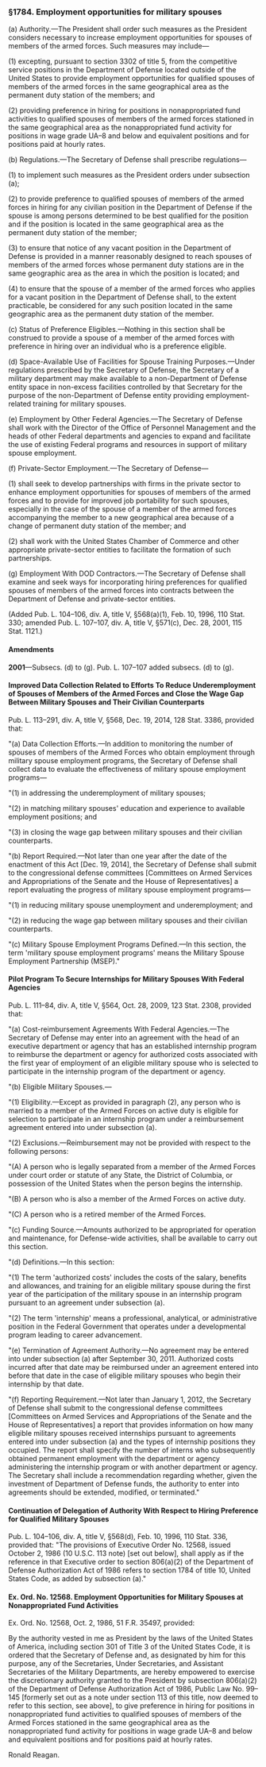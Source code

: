 ### §1784. Employment opportunities for military spouses ###

(a) Authority.—The President shall order such measures as the President considers necessary to increase employment opportunities for spouses of members of the armed forces. Such measures may include—

(1) excepting, pursuant to section 3302 of title 5, from the competitive service positions in the Department of Defense located outside of the United States to provide employment opportunities for qualified spouses of members of the armed forces in the same geographical area as the permanent duty station of the members; and

(2) providing preference in hiring for positions in nonappropriated fund activities to qualified spouses of members of the armed forces stationed in the same geographical area as the nonappropriated fund activity for positions in wage grade UA–8 and below and equivalent positions and for positions paid at hourly rates.

(b) Regulations.—The Secretary of Defense shall prescribe regulations—

(1) to implement such measures as the President orders under subsection (a);

(2) to provide preference to qualified spouses of members of the armed forces in hiring for any civilian position in the Department of Defense if the spouse is among persons determined to be best qualified for the position and if the position is located in the same geographical area as the permanent duty station of the member;

(3) to ensure that notice of any vacant position in the Department of Defense is provided in a manner reasonably designed to reach spouses of members of the armed forces whose permanent duty stations are in the same geographic area as the area in which the position is located; and

(4) to ensure that the spouse of a member of the armed forces who applies for a vacant position in the Department of Defense shall, to the extent practicable, be considered for any such position located in the same geographic area as the permanent duty station of the member.

(c) Status of Preference Eligibles.—Nothing in this section shall be construed to provide a spouse of a member of the armed forces with preference in hiring over an individual who is a preference eligible.

(d) Space-Available Use of Facilities for Spouse Training Purposes.—Under regulations prescribed by the Secretary of Defense, the Secretary of a military department may make available to a non-Department of Defense entity space in non-excess facilities controlled by that Secretary for the purpose of the non-Department of Defense entity providing employment-related training for military spouses.

(e) Employment by Other Federal Agencies.—The Secretary of Defense shall work with the Director of the Office of Personnel Management and the heads of other Federal departments and agencies to expand and facilitate the use of existing Federal programs and resources in support of military spouse employment.

(f) Private-Sector Employment.—The Secretary of Defense—

(1) shall seek to develop partnerships with firms in the private sector to enhance employment opportunities for spouses of members of the armed forces and to provide for improved job portability for such spouses, especially in the case of the spouse of a member of the armed forces accompanying the member to a new geographical area because of a change of permanent duty station of the member; and

(2) shall work with the United States Chamber of Commerce and other appropriate private-sector entities to facilitate the formation of such partnerships.

(g) Employment With DOD Contractors.—The Secretary of Defense shall examine and seek ways for incorporating hiring preferences for qualified spouses of members of the armed forces into contracts between the Department of Defense and private-sector entities.

(Added Pub. L. 104–106, div. A, title V, §568(a)(1), Feb. 10, 1996, 110 Stat. 330; amended Pub. L. 107–107, div. A, title V, §571(c), Dec. 28, 2001, 115 Stat. 1121.)

#### Amendments ####

**2001**—Subsecs. (d) to (g). Pub. L. 107–107 added subsecs. (d) to (g).

#### Improved Data Collection Related to Efforts To Reduce Underemployment of Spouses of Members of the Armed Forces and Close the Wage Gap Between Military Spouses and Their Civilian Counterparts ####

Pub. L. 113–291, div. A, title V, §568, Dec. 19, 2014, 128 Stat. 3386, provided that:

"(a) Data Collection Efforts.—In addition to monitoring the number of spouses of members of the Armed Forces who obtain employment through military spouse employment programs, the Secretary of Defense shall collect data to evaluate the effectiveness of military spouse employment programs—

"(1) in addressing the underemployment of military spouses;

"(2) in matching military spouses' education and experience to available employment positions; and

"(3) in closing the wage gap between military spouses and their civilian counterparts.

"(b) Report Required.—Not later than one year after the date of the enactment of this Act [Dec. 19, 2014], the Secretary of Defense shall submit to the congressional defense committees [Committees on Armed Services and Appropriations of the Senate and the House of Representatives] a report evaluating the progress of military spouse employment programs—

"(1) in reducing military spouse unemployment and underemployment; and

"(2) in reducing the wage gap between military spouses and their civilian counterparts.

"(c) Military Spouse Employment Programs Defined.—In this section, the term 'military spouse employment programs' means the Military Spouse Employment Partnership (MSEP)."

#### Pilot Program To Secure Internships for Military Spouses With Federal Agencies ####

Pub. L. 111–84, div. A, title V, §564, Oct. 28, 2009, 123 Stat. 2308, provided that:

"(a) Cost-reimbursement Agreements With Federal Agencies.—The Secretary of Defense may enter into an agreement with the head of an executive department or agency that has an established internship program to reimburse the department or agency for authorized costs associated with the first year of employment of an eligible military spouse who is selected to participate in the internship program of the department or agency.

"(b) Eligible Military Spouses.—

"(1) Eligibility.—Except as provided in paragraph (2), any person who is married to a member of the Armed Forces on active duty is eligible for selection to participate in an internship program under a reimbursement agreement entered into under subsection (a).

"(2) Exclusions.—Reimbursement may not be provided with respect to the following persons:

"(A) A person who is legally separated from a member of the Armed Forces under court order or statute of any State, the District of Columbia, or possession of the United States when the person begins the internship.

"(B) A person who is also a member of the Armed Forces on active duty.

"(C) A person who is a retired member of the Armed Forces.

"(c) Funding Source.—Amounts authorized to be appropriated for operation and maintenance, for Defense-wide activities, shall be available to carry out this section.

"(d) Definitions.—In this section:

"(1) The term 'authorized costs' includes the costs of the salary, benefits and allowances, and training for an eligible military spouse during the first year of the participation of the military spouse in an internship program pursuant to an agreement under subsection (a).

"(2) The term 'internship' means a professional, analytical, or administrative position in the Federal Government that operates under a developmental program leading to career advancement.

"(e) Termination of Agreement Authority.—No agreement may be entered into under subsection (a) after September 30, 2011. Authorized costs incurred after that date may be reimbursed under an agreement entered into before that date in the case of eligible military spouses who begin their internship by that date.

"(f) Reporting Requirement.—Not later than January 1, 2012, the Secretary of Defense shall submit to the congressional defense committees [Committees on Armed Services and Appropriations of the Senate and the House of Representatives] a report that provides information on how many eligible military spouses received internships pursuant to agreements entered into under subsection (a) and the types of internship positions they occupied. The report shall specify the number of interns who subsequently obtained permanent employment with the department or agency administering the internship program or with another department or agency. The Secretary shall include a recommendation regarding whether, given the investment of Department of Defense funds, the authority to enter into agreements should be extended, modified, or terminated."

#### Continuation of Delegation of Authority With Respect to Hiring Preference for Qualified Military Spouses ####

Pub. L. 104–106, div. A, title V, §568(d), Feb. 10, 1996, 110 Stat. 336, provided that: "The provisions of Executive Order No. 12568, issued October 2, 1986 (10 U.S.C. 113 note) [set out below], shall apply as if the reference in that Executive order to section 806(a)(2) of the Department of Defense Authorization Act of 1986 refers to section 1784 of title 10, United States Code, as added by subsection (a)."

#### Ex. Ord. No. 12568. Employment Opportunities for Military Spouses at Nonappropriated Fund Activities ####

Ex. Ord. No. 12568, Oct. 2, 1986, 51 F.R. 35497, provided:

By the authority vested in me as President by the laws of the United States of America, including section 301 of Title 3 of the United States Code, it is ordered that the Secretary of Defense and, as designated by him for this purpose, any of the Secretaries, Under Secretaries, and Assistant Secretaries of the Military Departments, are hereby empowered to exercise the discretionary authority granted to the President by subsection 806(a)(2) of the Department of Defense Authorization Act of 1986, Public Law No. 99–145 [formerly set out as a note under section 113 of this title, now deemed to refer to this section, see above], to give preference in hiring for positions in nonappropriated fund activities to qualified spouses of members of the Armed Forces stationed in the same geographical area as the nonappropriated fund activity for positions in wage grade UA–8 and below and equivalent positions and for positions paid at hourly rates.

Ronald Reagan.
